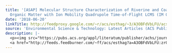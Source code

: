 ```yaml
---
title: '[ASAP] Molecular Structure Characterization of Riverine and Coastal Dissolved
  Organic Matter with Ion Mobility Quadrupole Time-of-Flight LCMS (IM Q-TOF LCMS)'
date: '2018-06-20'
linkTitle: http://feedproxy.google.com/~r/acs/esthag/~3/A3OBFdVbLFU/acs.est.8b00999
source: 'Environmental Science & Technology: Latest Articles (ACS Publications)'
description: |-
  <p><img src="https://pubs.acs.org/appl/literatum/publisher/achs/journals/content/esthag/0/esthag.ahead-of-print/acs.est.8b00999/20180620/images/medium/es-2018-009998_0005.gif" alt="TOC Graphic"/></p><div><cite>Environmental Science & Technology</cite></div><div>DOI: 10.1021/acs.est.8b00999</div><div class="feedflare">
  <a href="http://feeds.feedburner.com/~ff/acs/esthag?a=A3OBFdVbLFU:zr0kk-ki4hk:yIl2AUoC8zA"><img src="http://feeds.feedburner.com/~ff/acs/esthag?d=yIl2AUoC8zA" border="0"></img></a>
---
```

